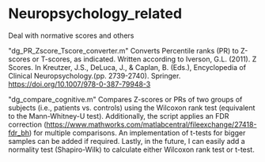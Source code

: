 # Neuropsychology_related
Deal with normative scores and others

"dg_PR_Zscore_Tscore_converter.m" Converts Percentile ranks (PR) to Z-scores or T-scores, as indicated. 
Written according to Iverson, G.L. (2011). Z Scores. In Kreutzer, J.S., DeLuca, J., & Caplan, B. (Eds.), Encyclopedia of Clinical Neuropsychology.(pp. 2739-2740). Springer. https://doi.org/10.1007/978-0-387-79948-3

"dg_compare_cognitive.m" Compares Z-scores or PRs of two groups of subjects (i.e., patients vs. controls) using the Wilcoxon rank test (equivalent to the Mann-Whitney-U test). Additionally, the script applies an FDR correction (https://www.mathworks.com/matlabcentral/fileexchange/27418-fdr_bh) for multiple comparisons. An implementation of t-tests for bigger samples can be added if required. Lastly, in the future, I can easily add a normality test (Shapiro-Wilk) to calculate either Wilcoxon rank test or t-test.
